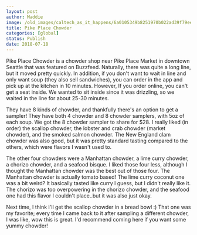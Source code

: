 ```yaml
---
layout: post
author: Maddie
image: /old_images/caltech_as_it_happens/6a0105349b8251970b022ad39f79ee200b.jpg
title: Pike Place Chowder
categories: [global]
status: Publish
date: 2018-07-18
---
```


Pike Place Chowder is a chowder shop near Pike Place Market in downtown Seattle that was featured on Buzzfeed. Naturally, there was quite a long line, but it moved pretty quickly. In addition, if you don't want to wait in line and only want soup (they also sell sandwiches), you can order in the app and pick up at the kitchen in 10 minutes. However, If you order online, you can't get a seat inside. We wanted to sit inside since it was drizzling, so we waited in the line for about 25-30 minutes.

They have 8 kinds of chowder, and thankfully there's an option to get a sampler! They have both 4 chowder and 8 chowder samplers, with 5oz of each soup. We got the 8 chowder sampler to share for $28. I really liked (in order) the scallop chowder, the lobster and crab chowder (market chowder), and the smoked salmon chowder. The New England clam chowder was also good, but it was pretty standard tasting compared to the others, which were flavors I wasn't used to.

The other four chowders were a Manhattan chowder, a lime curry chowder, a chorizo chowder, and a seafood bisque. I liked those four less, although I thought the Manhattan chowder was the best out of those four. The Manhattan chowder is actually tomato based! The lime curry coconut one was a bit weird? It basically tasted like curry I guess, but I didn't really like it. The chorizo was too overpowering in the chorizo chowder, and the seafood one had this flavor I couldn't place..but it was also just okay.

Next time, I think I'll get the scallop chowder in a bread bowl :) That one was my favorite; every time I came back to it after sampling a different chowder, I was like, wow this is great. I'd recommend coming here if you want some yummy chowder!

